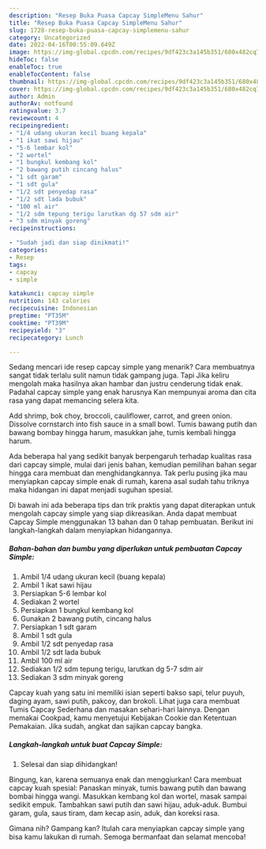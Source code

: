 ```yaml
---
description: "Resep Buka Puasa Capcay SimpleMenu Sahur"
title: "Resep Buka Puasa Capcay SimpleMenu Sahur"
slug: 1728-resep-buka-puasa-capcay-simplemenu-sahur
category: Uncategorized
date: 2022-04-16T00:55:09.649Z
image: https://img-global.cpcdn.com/recipes/9df423c3a145b351/680x482cq70/capcay-simple-foto-resep-utama.jpg
hideToc: false
enableToc: true
enableTocContent: false
thumbnail: https://img-global.cpcdn.com/recipes/9df423c3a145b351/680x482cq70/capcay-simple-foto-resep-utama.jpg
cover: https://img-global.cpcdn.com/recipes/9df423c3a145b351/680x482cq70/capcay-simple-foto-resep-utama.jpg
author: Admin
authorAv: notfound
ratingvalue: 3.7
reviewcount: 4
recipeingredient:
- "1/4 udang ukuran kecil buang kepala"
- "1 ikat sawi hijau"
- "5-6 lembar kol"
- "2 wortel"
- "1 bungkul kembang kol"
- "2 bawang putih cincang halus"
- "1 sdt garam"
- "1 sdt gula"
- "1/2 sdt penyedap rasa"
- "1/2 sdt lada bubuk"
- "100 ml air"
- "1/2 sdm tepung terigu larutkan dg 57 sdm air"
- "3 sdm minyak goreng"
recipeinstructions:

- "Sudah jadi dan siap dinikmati!"
categories:
- Resep
tags:
- capcay
- simple

katakunci: capcay simple 
nutrition: 143 calories
recipecuisine: Indonesian
preptime: "PT35M"
cooktime: "PT39M"
recipeyield: "3"
recipecategory: Lunch

---
```



Sedang mencari ide resep capcay simple yang menarik? Cara membuatnya sangat tidak terlalu sulit namun tidak gampang juga. Tapi Jika keliru mengolah maka hasilnya akan hambar dan justru cenderung tidak enak. Padahal capcay simple yang enak harusnya Kan mempunyai aroma dan cita rasa yang dapat memancing selera kita.


Add shrimp, bok choy, broccoli, cauliflower, carrot, and green onion. Dissolve cornstarch into fish sauce in a small bowl. Tumis bawang putih dan bawang bombay hingga harum, masukkan jahe, tumis kembali hingga harum.

Ada beberapa hal yang sedikit banyak berpengaruh terhadap kualitas rasa dari capcay simple, mulai dari jenis bahan, kemudian pemilihan bahan segar hingga cara membuat dan menghidangkannya. Tak perlu pusing jika mau menyiapkan capcay simple enak di rumah, karena asal sudah tahu triknya maka hidangan ini dapat menjadi suguhan spesial.


Di bawah ini ada beberapa tips dan trik praktis yang dapat diterapkan untuk mengolah capcay simple yang siap dikreasikan. Anda dapat membuat Capcay Simple menggunakan 13 bahan dan 0 tahap pembuatan. Berikut ini langkah-langkah dalam menyiapkan hidangannya.

<!--inarticleads1-->

##### Bahan-bahan dan bumbu yang diperlukan untuk pembuatan Capcay Simple:

1. Ambil 1/4 udang ukuran kecil (buang kepala)
1. Ambil 1 ikat sawi hijau
1. Persiapkan 5-6 lembar kol
1. Sediakan 2 wortel
1. Persiapkan 1 bungkul kembang kol
1. Gunakan 2 bawang putih, cincang halus
1. Persiapkan 1 sdt garam
1. Ambil 1 sdt gula
1. Ambil 1/2 sdt penyedap rasa
1. Ambil 1/2 sdt lada bubuk
1. Ambil 100 ml air
1. Sediakan 1/2 sdm tepung terigu, larutkan dg 5-7 sdm air
1. Sediakan 3 sdm minyak goreng


Capcay kuah yang satu ini memiliki isian seperti bakso sapi, telur puyuh, daging ayam, sawi putih, pakcoy, dan brokoli. Lihat juga cara membuat Tumis Capcay Sederhana dan masakan sehari-hari lainnya. Dengan memakai Cookpad, kamu menyetujui Kebijakan Cookie dan Ketentuan Pemakaian. Jika sudah, angkat dan sajikan capcay bangka. 

<!--inarticleads2-->

##### Langkah-langkah untuk buat Capcay Simple:


1. Selesai dan siap dihidangkan!

Bingung, kan, karena semuanya enak dan menggiurkan! Cara membuat capcay kuah spesial: Panaskan minyak, tumis bawang putih dan bawang bombai hingga wangi. Masukkan kembang kol dan wortel, masak sampai sedikit empuk. Tambahkan sawi putih dan sawi hijau, aduk-aduk. Bumbui garam, gula, saus tiram, dam kecap asin, aduk, dan koreksi rasa. 

Gimana nih? Gampang kan? Itulah cara menyiapkan capcay simple yang bisa kamu lakukan di rumah. Semoga bermanfaat dan selamat mencoba!
